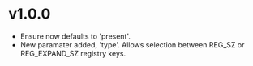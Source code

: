 v1.0.0
======
- Ensure now defaults to 'present'.
- New paramater added, 'type'. Allows selection between REG_SZ or REG_EXPAND_SZ registry keys.
